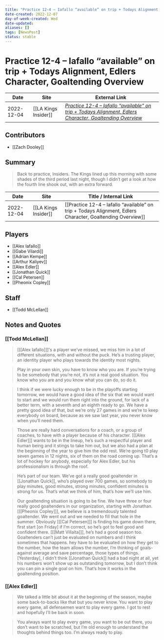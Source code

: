 ```yaml
---
title: "Practice 12-4 – Iafallo “available” on trip + Todays Alignment, Edlers Character, Goaltending Overview"
date-created: 2022-12-07
day-of-week-created: Wed
date-updated: 
aliases: []
tags: [NewsPost]
status: stable
---
```


# Practice 12-4 – Iafallo “available” on trip + Todays Alignment, Edlers Character, Goaltending Overview

| Date       | Site                 | External Link                                                                                                                                                                                                                                     |
| ---------- | -------------------- | ------------------------------------------------------------------------------------------------------------------------------------------------------------------------------------------------------------------------------------------------- |
| 2022-12-04 | [[LA Kings Insider]] | [*Practice 12-4 – Iafallo “available” on trip + Todays Alignment, Edlers Character, Goaltending Overview*](https://lakingsinsider.com/2022/12/04/practice-12-4-iafallo-available-on-trip-todays-alignment-edlers-character-goaltending-overview/) |

## Contributors
- [[Zach Dooley]]

## Summary
> Back to practice, Insiders.
> The Kings lined up this morning with some shades of the third period last night, though I didn’t get a look at how the fourth line shook out, with an extra forward.

| Date       | Site                 | Title / Internal Link                                                                                      |
| ---------- | -------------------- | ---------------------------------------------------------------------------------------------------------- |
| 2022-12-04 | [[LA Kings Insider]] | [[Practice 12-4 – Iafallo “available” on trip + Todays Alignment, Edlers Character, Goaltending Overview]] |

## Players
- [[Alex Iafallo]]
- [[Gabe Vilardi]]
- [[Adrian Kempe]]
- [[Arthur Kaliyev]]
- [[Alex Edler]]
- [[Jonathan Quick]]
- [[Cal Petersen]]
- [[Pheonix Copley]]

## Staff
- [[Todd McLellan]]

## Notes and Quotes
### [[Todd McLellan]]
> \[[[Alex Iafallo]]]'s a player we’ve missed, we miss him in a lot of different situations, with and without the puck. He’s a trusting player, an identity player who plays towards the identity most nights.

> Play in your own skin, you have to know who you are. If you’re trying to be somebody that you’re not, it’s not a real good situation. You know who you are and you know what you can do, so do it.

> I think if we were lucky enough to be in the playoffs starting tomorrow, we would have a good idea of the six that we would want to start and we would run them right into the ground, for lack of a better term, with a seventh and an eighth ready to go. We have a pretty good idea of that, but we’re only 27 games in and we’re to keep everybody on board, because as we saw last year, you never know when you’ll need them.

> Those are really hard conversations for a coach, or a group of coaches, to have with a player because of his character. \[[[Alex Edler]]] wants to be in the lineup, he’s such a respectful player and human being and it stings to take him out, but we also had a plan at the beginning of the year to give him the odd rest. We’re going t0 play seven games in 12 nights, six of them on the road coming up. That’s a lot of hockey for anybody, especially for Alex Edler, but his professionalism is through the roof.

> He’s part of our team. We’ve got a really good goaltender in [[Jonathan Quick]], who’s played over 700 games, so somebody to play minutes, good minutes, strong minutes, confident minutes is strong for us. That’s what we think of him, that’s how we’ll use him.

> Our goaltending situation is going to be fine. We have three or four really good goaltenders in our organization, starting with Jonathan. \[[[Pheonix Copley]]], we believe is a tremendously talented goaltender. We went out and we needed to fill that hole in the summer. Obviously \[[[Cal Petersen]]] is finding his game down there, first start \[on Friday] if I’m correct, so he’s got to feel good and confident there. \[[[Matt Villalta]]], he’s had a good season too. Goaltenders can’t just be evaluated on numbers and I think sometimes that happens. hey have to be evaluated on how they get to the number, how the team allows the number, I’m thinking of goals-against average and save percentage, those types of things. \[Yesterday], I didn’t think [[Jonathan Quick]] had a bad night at all, yet his numbers won’t show up as outstanding tomorrow, but I don’t think you can pin a single goal on him. That’s how it works in the goaltending position.

### [[Alex Edler]]
> We talked a little bit about it at the beginning of the season, maybe some back-to-backs like that but you never know. You want to play every game, all defensemen want to play every game. I got to rest and hopefully I’ll be back in soon.

> You always want to play every game, you want to be out there, you don’t want to be scratched, but I’m old enough to understand the thoughts behind things too. I’m always ready to play.



